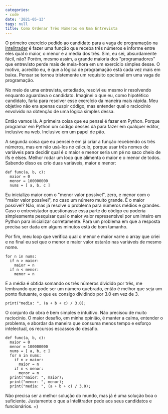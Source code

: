 ```yaml
---
categories:
- code
date: '2021-05-13'
tags: null
title: Como Ordenar Três Números em Uma Entrevista
---
```


O primeiro exercício pedido ao candidato para a vaga de programação na [Intelitrader] é fazer uma função que receba três números e informe entre eles qual o maior, o menor e a média dos três. Sim, eu sei, absurdamente fácil, não? Porém, mesmo assim, a grande maioria dos "programadores" que entrevisto perde mais de meia-hora em um exercício simples desse. O motivo, acredito eu, é que a lógica de programação está cada vez mais em baixa. Pensar se tornou tristemente um requisito opcional em uma vaga de programação.

No meio de uma entrevista, entediado, resolvi eu mesmo ir resolvendo enquanto aguardava o candidato. Imaginei o que eu, como hipotético candidato, faria para resolver esse exercício da maneira mais rápida. Meu objetivo não era apenas cuspir código, mas entender qual o raciocínio envolvido na obtenção de uma lógica simples dessa.

Então vamos lá. A primeira coisa que eu pensei é fazer em Python. Porque programar em Python um código desses dá para fazer em qualquer editor, inclusive na web. Inclusive em um papel de pão.

A segunda coisa que eu pensei é em já criar a função recebendo os três números, mas em não usá-los no cálculo, porque usar três nomes de variáveis para decidir qual é o maior e menor seria um pé no saco cheio de ifs e elses. Melhor rodar um loop que alimenta o maior e o menor de todos. Sabendo disso eu crio duas variáveis, maior e menor:

```
def func(a, b, c):
  maior = 0
  menor = 100000000
  nums = [ a, b, c ]
```

Eu inicializo maior com o "menor valor possível", zero, e menor com o "maior valor possível", no caso um número muito grande. É o maior possível? Não, mas já resolve o problema para números médios e grandes. Caso o entrevistador questionasse essa parte do código eu poderia simplesmente pesquisar qual o maior valor representável por um inteiro em Python para inicializar corretamente. Para um problema em que a resposta precisa ser dada em alguns minutos está de bom tamanho.

Por fim, meu loop que verifica qual o menor e maior varre o array que criei e no final eu sei que o menor e maior valor estarão nas variáveis de mesmo nome.

```
for n in nums:
  if n > maior:
    maior = n
  if n < menor:
    menor = n
```

E a média é obtida somando os três números dividido por três, me lembrando que pode ser um número quebrado, então é melhor que seja um ponto flutuante, o que eu consigo dividindo por 3.0 em vez de 3.

```
print("media: ", (a + b + c) / 3.0);
```

O conjunto da obra é bem simples e intuitivo. Não precisou de muito raciocínio. O maior desafio, em minha opinião, é manter a calma, entender o problema, e abordar da maneira que consuma menos tempo e esforço intelectual, os recursos escassos do desafio.

```
def func(a, b, c):
  maior = 0
  menor = 100000000
  nums = [ a, b, c ]
  for n in nums:
    if n > maior:
      maior = n
    if n < menor:
      menor = n
  print("maior: ", maior);
  print("menor: ", menor);
  print("media: ", (a + b + c) / 3.0);
```

Não precisa ser a melhor solução do mundo, mas já é uma solução boa o suficiente. Justamente o que a Intelitrader pede aos seus candidatos e funcionários. =)

[Intelitrader]: http://www.intelitrader.com.br